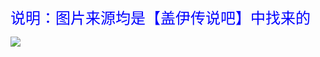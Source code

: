 <font color = blue face=楷体 size= 5> 说明：图片来源均是【盖伊传说吧】中找来的</font>

<img src =../图片/001.jpg >
<!--stackedit_data:
eyJoaXN0b3J5IjpbLTE3Nzk0NDc2NTldfQ==
-->